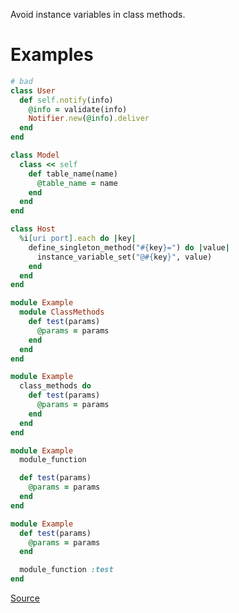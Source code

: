 
Avoid instance variables in class methods.

# Examples

```ruby
# bad
class User
  def self.notify(info)
    @info = validate(info)
    Notifier.new(@info).deliver
  end
end

class Model
  class << self
    def table_name(name)
      @table_name = name
    end
  end
end

class Host
  %i[uri port].each do |key|
    define_singleton_method("#{key}=") do |value|
      instance_variable_set("@#{key}", value)
    end
  end
end

module Example
  module ClassMethods
    def test(params)
      @params = params
    end
  end
end

module Example
  class_methods do
    def test(params)
      @params = params
    end
  end
end

module Example
  module_function

  def test(params)
    @params = params
  end
end

module Example
  def test(params)
    @params = params
  end

  module_function :test
end
```

[Source](http://www.rubydoc.info/gems/rubocop/RuboCop/Cop/ThreadSafety/InstanceVariableInClassMethod)